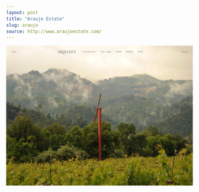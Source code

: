 ```yaml
---
layout: post 
title: "Araujo Estate"
slug: araujo
source: http://www.araujoestate.com/
---
```


<img src="/screenshots/araujo-estate.jpg">
